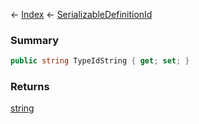 ← [Index](Api-Index) ← [SerializableDefinitionId](VRage.ObjectBuilders.SerializableDefinitionId)

### Summary

```csharp
public string TypeIdString { get; set; }
```

### Returns

[string](System.String)

